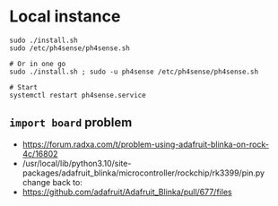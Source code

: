 # Local instance

```shell
sudo ./install.sh
sudo /etc/ph4sense/ph4sense.sh

# Or in one go
sudo ./install.sh ; sudo -u ph4sense /etc/ph4sense/ph4sense.sh

# Start
systemctl restart ph4sense.service
```


## `import board` problem

- https://forum.radxa.com/t/problem-using-adafruit-blinka-on-rock-4c/16802
- /usr/local/lib/python3.10/site-packages/adafruit_blinka/microcontroller/rockchip/rk3399/pin.py change back to:
- https://github.com/adafruit/Adafruit_Blinka/pull/677/files
